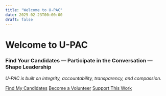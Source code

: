 ```yaml
---
title: "Welcome to U-PAC"
date: 2025-02-23T00:00:00
draft: false
---
```


# Welcome to U-PAC

### **Find Your Candidates — Participate in the Conversation — Shape Leadership**

_U-PAC is built on integrity, accountability, transparency, and compassion._

<div class="hero-buttons">
    <a href="/candidates/" class="btn btn-primary">Find My Candidates</a>
    <a href="/volunteer/" class="btn btn-secondary">Become a Volunteer</a>
    <a href="/donate/" class="btn btn-support">Support This Work</a>
</div>

